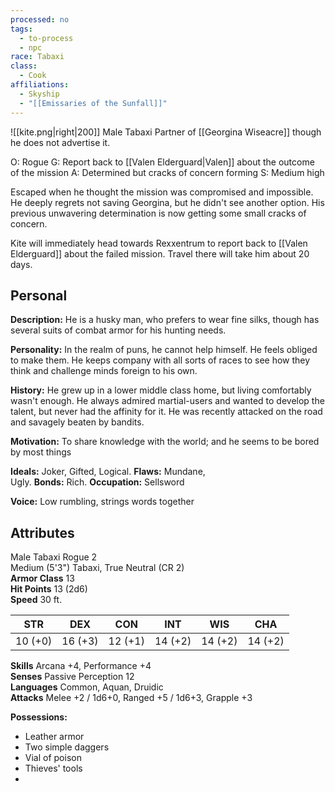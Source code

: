 ```yaml
---
processed: no
tags:
  - to-process
  - npc
race: Tabaxi
class:
  - Cook
affiliations:
  - Skyship
  - "[[Emissaries of the Sunfall]]"
---
```

![[kite.png|right|200]]
Male Tabaxi
Partner of [[Georgina Wiseacre]] though he does not advertise it.

O: Rogue
G: Report back to [[Valen Elderguard|Valen]] about the outcome of the mission
A: Determined but cracks of concern forming
S: Medium high

Escaped when he thought the mission was compromised and impossible. He deeply regrets not saving Georgina, but he didn't see another option. His previous unwavering determination is now getting some small cracks of concern.

Kite will immediately head towards Rexxentrum to report back to [[Valen Elderguard]] about the failed mission. Travel there will take him about 20 days.

## Personal

**Description:** He is a husky man, who prefers to wear fine silks, though has several suits of combat armor for his hunting needs.

**Personality:** In the realm of puns, he cannot help himself. He feels obliged to make them. He keeps company with all sorts of races to see how they think and challenge minds foreign to his own.

**History:** He grew up in a lower middle class home, but living comfortably wasn't enough. He always admired martial-users and wanted to develop the talent, but never had the affinity for it. He was recently attacked on the road and savagely beaten by bandits.

**Motivation:** To share knowledge with the world; and he seems to be bored by most things

**Ideals:** Joker, Gifted, Logical. **Flaws:** Mundane, Ugly. **Bonds:** Rich. **Occupation:** Sellsword

**Voice:** Low rumbling, strings words together

## Attributes
Male Tabaxi Rogue 2  
Medium (5'3") Tabaxi, True Neutral (CR 2)  
**Armor Class** 13  
**Hit Points** 13 (2d6)  
**Speed** 30 ft.

|STR|DEX|CON|INT|WIS|CHA|
|---|---|---|---|---|---|
|10 (+0)|16 (+3)|12 (+1)|14 (+2)|14 (+2)|14 (+2)|

**Skills** Arcana +4, Performance +4  
**Senses** Passive Perception 12  
**Languages** Common, Aquan, Druidic  
**Attacks** Melee +2 / 1d6+0, Ranged +5 / 1d6+3, Grapple +3

**Possessions:**
- Leather armor
- Two simple daggers
- Vial of poison
- Thieves' tools
- 